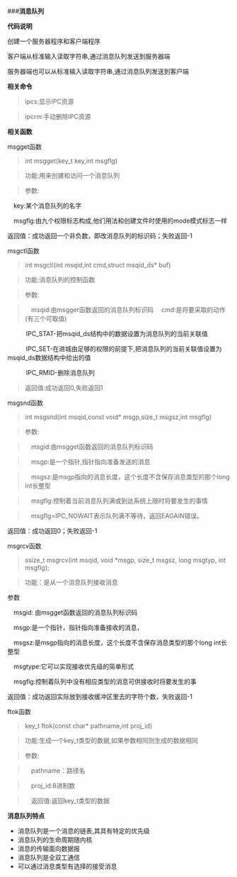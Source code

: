 ###**消息队列**


**代码说明**

创建一个服务器程序和客户端程序

客户端从标准输入读取字符串,通过消息队列发送到服务器端

服务器端也可以从标准输入读取字符串,通过消息队列发送到客户端

**相关命令**
>ipcs:显示IPC资源

>ipcrm:手动删除IPC资源

**相关函数**

msgget函数

>int msgget(key_t key,int msgflg)

>功能:用来创建和访问一个消息队列

>参数:

　key:某个消息队列的名字
 
　msgflg:由九个权限标志构成,他们用法和创建文件时使用的mode模式标志一样
 
 返回值：成功返回一个非负数，即改消息队列的标识码；失败返回-1

msgctl函数

>int msgctl(int msqid,int cmd,struct msqid_ds* buf)

>功能:消息队列的控制函数

>参数:

>　msqid:由msgger函数返回的消息队列标识码
>　cmd:是将要采取的动作(有三个可取值)

　　　IPC_STAT-把msqid_ds结构中的数据设置为消息队列的当前关联值
   
　　　IPC_SET-在进城由足够的权限的前提下,把消息队列的当前关联值设置为msqid_ds数据结构中给出的值
   
　　　IPC_RMID-删除消息队列
   
>返回值:成功返回0,失败返回1

msgsnd函数

>int msgsnd(int msqid,const void* msgp,size_t msgsz,int msgflg)

>参数:

>　msgid:由msgget函数返回的消息队列标识码

>　msgp:是一个指针,指针指向准备发送的消息

>　msgsz:是msgp指向的消息长度，这个长度不含保存消息类型的那个long int长整型

>　msgflg:控制着当前消息队列满或到达系统上限时将要发生的事情

>　msgflg=IPC_NOWAIT表示队列满不等待，返回EAGAIN错误。

返回值：成功返回0；失败返回-1

msgrcv函数

>ssize_t msgrcv(int msqid, void *msgp, size_t msgsz, long msgtyp, int msgflg);

>功能：是从一个消息队列接收消息

参数

　msgid: 由msgget函数返回的消息队列标识码
 
　msgp:是一个指针，指针指向准备接收的消息，
 
　msgsz:是msgp指向的消息长度，这个长度不含保存消息类型的那个long int长整型
 
　msgtype:它可以实现接收优先级的简单形式
 
　msgflg:控制着队列中没有相应类型的消息可供接收时将要发生的事
 
返回值：成功返回实际放到接收缓冲区里去的字符个数，失败返回-1

ftok函数

>key_t ftok(const char* pathname,int proj_id)

>功能:生成一个key_t类型的数据,如果参数相同则生成的数据相同

>参数:

>　pathname：路径名

>　proj_id:8进制数

>　返回值:返回key_t类型的数据


**消息队列特点**
 - 消息队列是一个消息的链表,其具有特定的优先级
 - 消息队列的生命周期随内核
 - 消息的传输面向数据报
 - 消息队列是全双工通信
 - 可以通过消息类型有选择的接受消息
